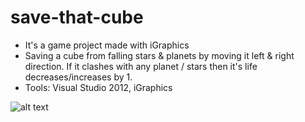 # save-that-cube
* It's a game project made with iGraphics
* Saving a cube from falling stars & planets by moving it left & right direction. If it clashes with any planet / stars then it's life decreases/increases by 1.
* Tools: Visual Studio 2012, iGraphics

![alt text]([http://url/to/img.png](https://i.ibb.co/ZVWYbHL/main.jpg)https://i.ibb.co/ZVWYbHL/main.jpg)
